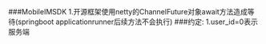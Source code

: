 ###MobileIMSDK
    1.开源框架使用netty的ChannelFuture对象await方法造成等待(springboot applicationrunner后续方法不会执行)
###约定:
    1.user_id=0表示服务端
